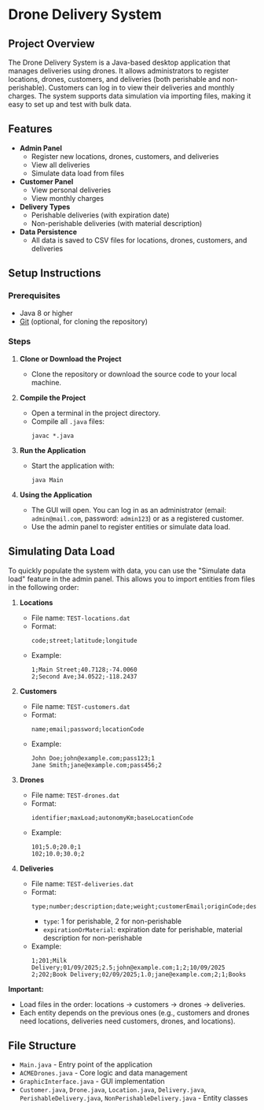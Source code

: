 # Drone Delivery System

## Project Overview

The Drone Delivery System is a Java-based desktop application that manages deliveries using drones. It allows administrators to register locations, drones, customers, and deliveries (both perishable and non-perishable). Customers can log in to view their deliveries and monthly charges. The system supports data simulation via importing files, making it easy to set up and test with bulk data.

## Features

- **Admin Panel**
  - Register new locations, drones, customers, and deliveries
  - View all deliveries
  - Simulate data load from files
- **Customer Panel**
  - View personal deliveries
  - View monthly charges
- **Delivery Types**
  - Perishable deliveries (with expiration date)
  - Non-perishable deliveries (with material description)
- **Data Persistence**
  - All data is saved to CSV files for locations, drones, customers, and deliveries

## Setup Instructions

### Prerequisites

- Java 8 or higher
- [Git](https://git-scm.com/) (optional, for cloning the repository)

### Steps

1. **Clone or Download the Project**
   - Clone the repository or download the source code to your local machine.

2. **Compile the Project**
   - Open a terminal in the project directory.
   - Compile all `.java` files:
     ```
     javac *.java
     ```

3. **Run the Application**
   - Start the application with:
     ```
     java Main
     ```

4. **Using the Application**
   - The GUI will open. You can log in as an administrator (email: `admin@mail.com`, password: `admin123`) or as a registered customer.
   - Use the admin panel to register entities or simulate data load.

## Simulating Data Load

To quickly populate the system with data, you can use the "Simulate data load" feature in the admin panel. This allows you to import entities from files in the following order:

1. **Locations**
   - File name: `TEST-locations.dat`
   - Format:  
     ```
     code;street;latitude;longitude
     ```
   - Example:
     ```
     1;Main Street;40.7128;-74.0060
     2;Second Ave;34.0522;-118.2437
     ```

2. **Customers**
   - File name: `TEST-customers.dat`
   - Format:  
     ```
     name;email;password;locationCode
     ```
   - Example:
     ```
     John Doe;john@example.com;pass123;1
     Jane Smith;jane@example.com;pass456;2
     ```

3. **Drones**
   - File name: `TEST-drones.dat`
   - Format:  
     ```
     identifier;maxLoad;autonomyKm;baseLocationCode
     ```
   - Example:
     ```
     101;5.0;20.0;1
     102;10.0;30.0;2
     ```

4. **Deliveries**
   - File name: `TEST-deliveries.dat`
   - Format:  
     ```
     type;number;description;date;weight;customerEmail;originCode;destinationCode;expirationOrMaterial
     ```
     - `type`: 1 for perishable, 2 for non-perishable
     - `expirationOrMaterial`: expiration date for perishable, material description for non-perishable
   - Example:
     ```
     1;201;Milk Delivery;01/09/2025;2.5;john@example.com;1;2;10/09/2025
     2;202;Book Delivery;02/09/2025;1.0;jane@example.com;2;1;Books
     ```

**Important:**  
- Load files in the order: locations → customers → drones → deliveries.
- Each entity depends on the previous ones (e.g., customers and drones need locations, deliveries need customers, drones, and locations).

## File Structure

- `Main.java` - Entry point of the application
- `ACMEDrones.java` - Core logic and data management
- `GraphicInterface.java` - GUI implementation
- `Customer.java`, `Drone.java`, `Location.java`, `Delivery.java`, `PerishableDelivery.java`, `NonPerishableDelivery.java` - Entity classes